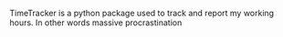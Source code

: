 TimeTracker is a python package used to track and report my working hours. In other words massive procrastination